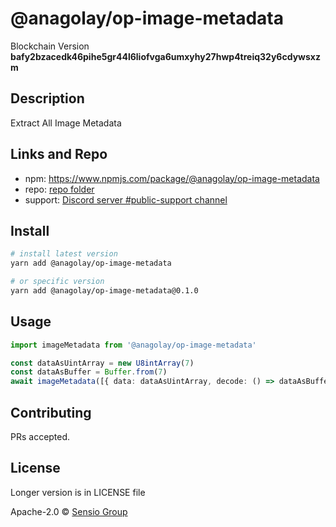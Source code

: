 # @anagolay/op-image-metadata

Blockchain Version **bafy2bzacedk46pihe5gr44l6liofvga6umxyhy27hwp4treiq32y6cdywsxzm**

## Description

Extract All Image Metadata

## Links and Repo

- npm: https://www.npmjs.com/package/@anagolay/op-image-metadata
- repo: [repo folder](https://gitlab.com/anagolay/network-js-sdk/-/tree/master/operations/imageMetadata)
- support: [Discord server #public-support channel](https://discord.gg/RQ9g29y)

## Install

```sh
# install latest version
yarn add @anagolay/op-image-metadata

# or specific version
yarn add @anagolay/op-image-metadata@0.1.0
```

## Usage

```ts
import imageMetadata from '@anagolay/op-image-metadata'

const dataAsUintArray = new U8intArray(7)
const dataAsBuffer = Buffer.from(7)
await imageMetadata([{ data: dataAsUintArray, decode: () => dataAsBuffer }])
```

## Contributing

PRs accepted.

## License

Longer version is in LICENSE file

Apache-2.0 © [Sensio Group](https://sensio.group)
